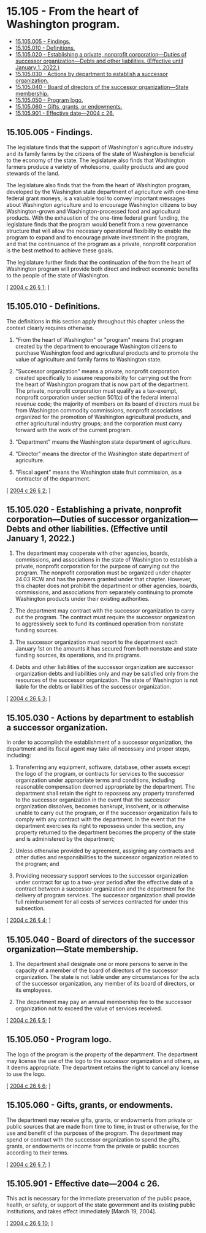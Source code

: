 # 15.105 - From the heart of Washington program.
* [15.105.005 - Findings.](#15105005---findings)
* [15.105.010 - Definitions.](#15105010---definitions)
* [15.105.020 - Establishing a private, nonprofit corporation—Duties of successor organization—Debts and other liabilities. (Effective until January 1, 2022.)](#15105020---establishing-a-private-nonprofit-corporationduties-of-successor-organizationdebts-and-other-liabilities-effective-until-january-1-2022)
* [15.105.030 - Actions by department to establish a successor organization.](#15105030---actions-by-department-to-establish-a-successor-organization)
* [15.105.040 - Board of directors of the successor organization—State membership.](#15105040---board-of-directors-of-the-successor-organizationstate-membership)
* [15.105.050 - Program logo.](#15105050---program-logo)
* [15.105.060 - Gifts, grants, or endowments.](#15105060---gifts-grants-or-endowments)
* [15.105.901 - Effective date—2004 c 26.](#15105901---effective-date2004-c-26)
## 15.105.005 - Findings.
The legislature finds that the support of Washington's agriculture industry and its family farms by the citizens of the state of Washington is beneficial to the economy of the state. The legislature also finds that Washington farmers produce a variety of wholesome, quality products and are good stewards of the land.

The legislature also finds that the from the heart of Washington program, developed by the Washington state department of agriculture with one-time federal grant moneys, is a valuable tool to convey important messages about Washington agriculture and to encourage Washington citizens to buy Washington-grown and Washington-processed food and agricultural products. With the exhaustion of the one-time federal grant funding, the legislature finds that the program would benefit from a new governance structure that will allow the necessary operational flexibility to enable the program to expand and to encourage private investment in the program, and that the continuance of the program as a private, nonprofit corporation is the best method to achieve these goals.

The legislature further finds that the continuation of the from the heart of Washington program will provide both direct and indirect economic benefits to the people of the state of Washington.

\[ [2004 c 26 § 1](http://lawfilesext.leg.wa.gov/biennium/2003-04/Pdf/Bills/Session%20Laws/House/2366-S.SL.pdf?cite=2004%20c%2026%20§%201); \]

## 15.105.010 - Definitions.
The definitions in this section apply throughout this chapter unless the context clearly requires otherwise.

1. "From the heart of Washington" or "program" means that program created by the department to encourage Washington citizens to purchase Washington food and agricultural products and to promote the value of agriculture and family farms to Washington state.

2. "Successor organization" means a private, nonprofit corporation created specifically to assume responsibility for carrying out the from the heart of Washington program that is now part of the department. The private, nonprofit corporation must qualify as a tax-exempt, nonprofit corporation under section 501(c) of the federal internal revenue code; the majority of members on its board of directors must be from Washington commodity commissions, nonprofit associations organized for the promotion of Washington agricultural products, and other agricultural industry groups; and the corporation must carry forward with the work of the current program.

3. "Department" means the Washington state department of agriculture.

4. "Director" means the director of the Washington state department of agriculture.

5. "Fiscal agent" means the Washington state fruit commission, as a contractor of the department.

\[ [2004 c 26 § 2](http://lawfilesext.leg.wa.gov/biennium/2003-04/Pdf/Bills/Session%20Laws/House/2366-S.SL.pdf?cite=2004%20c%2026%20§%202); \]

## 15.105.020 - Establishing a private, nonprofit corporation—Duties of successor organization—Debts and other liabilities. (Effective until January 1, 2022.)
1. The department may cooperate with other agencies, boards, commissions, and associations in the state of Washington to establish a private, nonprofit corporation for the purpose of carrying out the program. The nonprofit corporation must be organized under chapter 24.03 RCW and has the powers granted under that chapter. However, this chapter does not prohibit the department or other agencies, boards, commissions, and associations from separately continuing to promote Washington products under their existing authorities.

2. The department may contract with the successor organization to carry out the program. The contract must require the successor organization to aggressively seek to fund its continued operation from nonstate funding sources.

3. The successor organization must report to the department each January 1st on the amounts it has secured from both nonstate and state funding sources, its operations, and its programs.

4. Debts and other liabilities of the successor organization are successor organization debts and liabilities only and may be satisfied only from the resources of the successor organization. The state of Washington is not liable for the debts or liabilities of the successor organization.

\[ [2004 c 26 § 3](http://lawfilesext.leg.wa.gov/biennium/2003-04/Pdf/Bills/Session%20Laws/House/2366-S.SL.pdf?cite=2004%20c%2026%20§%203); \]

## 15.105.030 - Actions by department to establish a successor organization.
In order to accomplish the establishment of a successor organization, the department and its fiscal agent may take all necessary and proper steps, including:

1. Transferring any equipment, software, database, other assets except the logo of the program, or contracts for services to the successor organization under appropriate terms and conditions, including reasonable compensation deemed appropriate by the department. The department shall retain the right to repossess any property transferred to the successor organization in the event that the successor organization dissolves, becomes bankrupt, insolvent, or is otherwise unable to carry out the program, or if the successor organization fails to comply with any contract with the department. In the event that the department exercises its right to repossess under this section, any property returned to the department becomes the property of the state and is administered by the department;

2. Unless otherwise provided by agreement, assigning any contracts and other duties and responsibilities to the successor organization related to the program; and

3. Providing necessary support services to the successor organization under contract for up to a two-year period after the effective date of a contract between a successor organization and the department for the delivery of program services. The successor organization shall provide full reimbursement for all costs of services contracted for under this subsection.

\[ [2004 c 26 § 4](http://lawfilesext.leg.wa.gov/biennium/2003-04/Pdf/Bills/Session%20Laws/House/2366-S.SL.pdf?cite=2004%20c%2026%20§%204); \]

## 15.105.040 - Board of directors of the successor organization—State membership.
1. The department shall designate one or more persons to serve in the capacity of a member of the board of directors of the successor organization. The state is not liable under any circumstances for the acts of the successor organization, any member of its board of directors, or its employees.

2. The department may pay an annual membership fee to the successor organization not to exceed the value of services received.

\[ [2004 c 26 § 5](http://lawfilesext.leg.wa.gov/biennium/2003-04/Pdf/Bills/Session%20Laws/House/2366-S.SL.pdf?cite=2004%20c%2026%20§%205); \]

## 15.105.050 - Program logo.
The logo of the program is the property of the department. The department may license the use of the logo to the successor organization and others, as it deems appropriate. The department retains the right to cancel any license to use the logo.

\[ [2004 c 26 § 6](http://lawfilesext.leg.wa.gov/biennium/2003-04/Pdf/Bills/Session%20Laws/House/2366-S.SL.pdf?cite=2004%20c%2026%20§%206); \]

## 15.105.060 - Gifts, grants, or endowments.
The department may receive gifts, grants, or endowments from private or public sources that are made from time to time, in trust or otherwise, for the use and benefit of the purposes of the program. The department may spend or contract with the successor organization to spend the gifts, grants, or endowments or income from the private or public sources according to their terms.

\[ [2004 c 26 § 7](http://lawfilesext.leg.wa.gov/biennium/2003-04/Pdf/Bills/Session%20Laws/House/2366-S.SL.pdf?cite=2004%20c%2026%20§%207); \]

## 15.105.901 - Effective date—2004 c 26.
This act is necessary for the immediate preservation of the public peace, health, or safety, or support of the state government and its existing public institutions, and takes effect immediately [March 19, 2004].

\[ [2004 c 26 § 10](http://lawfilesext.leg.wa.gov/biennium/2003-04/Pdf/Bills/Session%20Laws/House/2366-S.SL.pdf?cite=2004%20c%2026%20§%2010); \]

